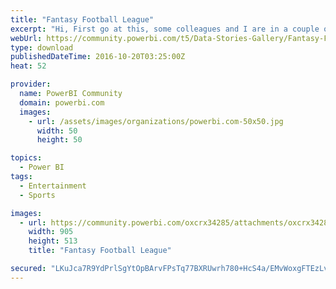 ```yaml
---
title: "Fantasy Football League"
excerpt: "Hi, First go at this, some colleagues and I are in a couple of Fantasy Premier League Football leagues, I put together this report to keep track of"
webUrl: https://community.powerbi.com/t5/Data-Stories-Gallery/Fantasy-Football-League/m-p/80386
type: download
publishedDateTime: 2016-10-20T03:25:00Z
heat: 52

provider:
  name: PowerBI Community
  domain: powerbi.com
  images:
    - url: /assets/images/organizations/powerbi.com-50x50.jpg
      width: 50
      height: 50

topics:
  - Power BI
tags:
  - Entertainment
  - Sports

images:
  - url: https://community.powerbi.com/oxcrx34285/attachments/oxcrx34285/DataStoriesGallery/378/1/Fantasy%20Football%20Power%20BI.png
    width: 905
    height: 513
    title: "Fantasy Football League"

secured: "LKuJca7R9YdPrlSgYtOpBArvFPsTq77BXRUwrh780+HcS4a/EMvWoxgFTEzLvLYiG5KSQdNUcO6qPTNlFFMSYeT23aHrBFsGNnsrtO6++WmPO133/whEuOnRryJCGQ8OJkfkA0TogDlKFMEgYW9jFlkzlBN/myD6WM5SQKf4MfJFtmdK2PvcrO53qb0U1497Z67fPMi0qBAlb3PK2HdldNhG/L6odP+O1MLFXTCvojWOIK7ynV0ECmvEYGws8MTF+GJo/TiWzI42wXe/0qybh5Hwvmv6MjJAlUeBFN7pW3GkLol2hifLU5grbOg8hBOQTn6u7Qt9BpnWuVLXsjSamG7q2AifT+pBf6ov5paSpH8kyrm8N6ug42MTUCog0WgI;P4AQk0KKnth4dMoNeJrKAg=="
---
```


